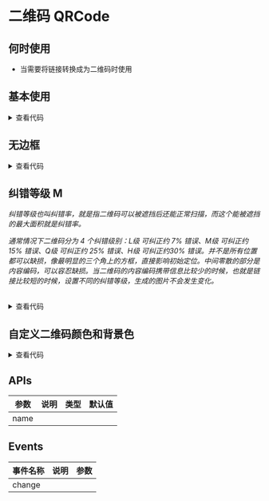 # 二维码 QRCode

## 何时使用

- 当需要将链接转换成为二维码时使用

## 基本使用

<QRCode value="https://blog.csdn.net/Dandrose"/>

<details>
<summary>查看代码</summary>

```vue
<template>
  <QRCode value="https://blog.csdn.net/Dandrose"/>
</template>
```

</details>

## 无边框

<QRCode value="https://blog.csdn.net/Dandrose" :bordered="false" />

<details>
<summary>查看代码</summary>

```vue
<template>
  <QRCode value="https://blog.csdn.net/Dandrose" :bordered="false" />
</template>
```

</details>

## 纠错等级 M

*纠错等级也叫纠错率，就是指二维码可以被遮挡后还能正常扫描，而这个能被遮挡的最大面积就是纠错率。*

*通常情况下二维码分为 4 个纠错级别：L级 可纠正约 7% 错误、M级 可纠正约 15% 错误、Q级 可纠正约 25% 错误、H级 可纠正约30% 错误。并不是所有位置都可以缺损，像最明显的三个角上的方框，直接影响初始定位。中间零散的部分是内容编码，可以容忍缺损。当二维码的内容编码携带信息比较少的时候，也就是链接比较短的时候，设置不同的纠错等级，生成的图片不会发生变化。*

<br/>

<QRCode value="https://blog.csdn.net/Dandrose" error-level="M" />

<details>
<summary>查看代码</summary>

```vue
<template>
  <QRCode value="https://blog.csdn.net/Dandrose" error-level="M" />
</template>
```

</details>

## 自定义二维码颜色和背景色

<QRCode value="https://blog.csdn.net/Dandrose" color="#1677FF" background-color="f5f5f5" />

<details>
<summary>查看代码</summary>

```vue
<template>
  <QRCode value="https://blog.csdn.net/Dandrose" color="#1677FF" background-color="f5f5f5" />
</template>
```

</details>

## APIs

参数 | 说明 | 类型 | 默认值
-- | -- | -- | --
name |  |  |

## Events

事件名称 | 说明 | 参数
-- | -- | --
change |  |
